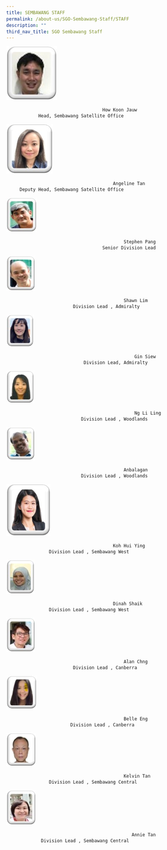 ```yaml
---
title: SEMBAWANG STAFF
permalink: /about-us/SGO-Sembawang-Staff/STAFF
description: ""
third_nav_title: SGO Sembawang Staff
---
```

![How Koon Jauw](/images/KJ.jpg)
```
									How Koon Jauw
			Head, Sembawang Satellite Office
```

![Angeline Tan](/images/Angeline%20Tan.jpg)
```
										Angeline Tan
	 Deputy Head, Sembawang Satellite Office
```

![Stephen Pang](/images/Stephen%20Pang.jpg)
```
											Stephen Pang
									Senior Division Lead
```

![Shawn Lim](/images/Shawn%20Lim.jpg)
```
											Shawn Lim
					     Division Lead , Admiralty
```

![Gin Siew](/images/Gin%20Siew.jpg)
```
												Gin Siew
							 Division Lead, Admiralty
```

![Ng Li Ling](/images/Ng%20Li%20Ling.jpg)
```
												Ng Li Ling
							Division Lead , Woodlands
```

![Bala](/images/Anbalagan.jpg)
```
											Anbalagan
							Division Lead , Woodlands
```

![Hui Ying](/images/Koh%20Hui%20Ying.jpg)
```
										Koh Hui Ying
				Division Lead , Sembawang West
```

![Dinah](/images/Dinah%20Shaik.jpg)
```
										Dinah Shaik
				Division Lead , Sembawang West
```

![Alan](/images/Alan%20Chng.jpg)
```
											Alan Chng
						 Division Lead , Canberra
```

![Belle Eng](/images/Belle%20Eng.jpg)
```
											Belle Eng
						Division Lead , Canberra
```

![Kelvin](/images/Kelvin%20Tan.jpg)
```
											Kelvin Tan
				Division Lead , Sembawang Central
```

![Annie](/images/Annie%20Tan.jpg)
```
											   Annie Tan
			 Division Lead , Sembawang Central
```
